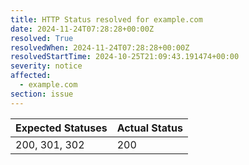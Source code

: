 ```yaml
---
title: HTTP Status resolved for example.com
date: 2024-11-24T07:28:28+00:00Z
resolved: True
resolvedWhen: 2024-11-24T07:28:28+00:00Z
resolvedStartTime: 2024-10-25T21:09:43.191474+00:00
severity: notice
affected:
  - example.com
section: issue
---
```


| Expected Statuses | Actual Status  |
|-------------------|----------------|
| 200, 301, 302 | 200 |
